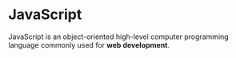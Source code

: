 # JavaScript



JavaScript is an object-oriented high-level computer programming language commonly used for **web development**.